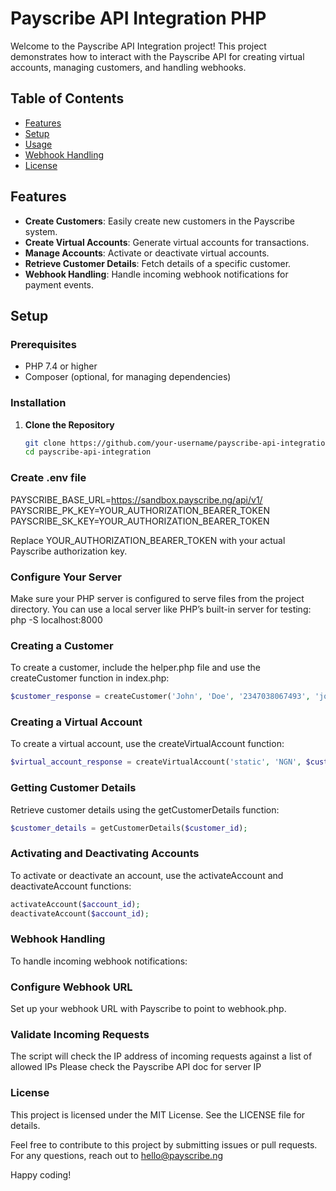 # Payscribe API Integration PHP

Welcome to the Payscribe API Integration project! This project demonstrates how to interact with the Payscribe API for creating virtual accounts, managing customers, and handling webhooks. 

## Table of Contents

- [Features](#features)
- [Setup](#setup)
- [Usage](#usage)
- [Webhook Handling](#webhook-handling)
- [License](#license)

## Features

- **Create Customers**: Easily create new customers in the Payscribe system.
- **Create Virtual Accounts**: Generate virtual accounts for transactions.
- **Manage Accounts**: Activate or deactivate virtual accounts.
- **Retrieve Customer Details**: Fetch details of a specific customer.
- **Webhook Handling**: Handle incoming webhook notifications for payment events.

## Setup

### Prerequisites

- PHP 7.4 or higher
- Composer (optional, for managing dependencies)

### Installation

1. **Clone the Repository**

   ```bash
   git clone https://github.com/your-username/payscribe-api-integration.git
   cd payscribe-api-integration

### Create .env file  
PAYSCRIBE_BASE_URL=https://sandbox.payscribe.ng/api/v1/
PAYSCRIBE_PK_KEY=YOUR_AUTHORIZATION_BEARER_TOKEN
PAYSCRIBE_SK_KEY=YOUR_AUTHORIZATION_BEARER_TOKEN

Replace YOUR_AUTHORIZATION_BEARER_TOKEN with your actual Payscribe authorization key.

### Configure Your Server
Make sure your PHP server is configured to serve files from the project directory. You can use a local server like PHP’s built-in server for testing:
php -S localhost:8000


### Creating a Customer
To create a customer, include the helper.php file and use the createCustomer function in index.php:
```php
$customer_response = createCustomer('John', 'Doe', '2347038067493', 'john.doe@example.com', 'NG');
```

### Creating a Virtual Account
To create a virtual account, use the createVirtualAccount function:
```php
$virtual_account_response = createVirtualAccount('static', 'NGN', $customer_id, ['9psb']);
```

### Getting Customer Details
Retrieve customer details using the getCustomerDetails function:
```php
$customer_details = getCustomerDetails($customer_id);
```
### Activating and Deactivating Accounts
To activate or deactivate an account, use the activateAccount and deactivateAccount functions:
```php
activateAccount($account_id);
deactivateAccount($account_id);
```

### Webhook Handling
To handle incoming webhook notifications:

### Configure Webhook URL

Set up your webhook URL with Payscribe to point to webhook.php.

### Validate Incoming Requests

The script will check the IP address of incoming requests against a list of allowed IPs Please check the Payscribe API doc for server IP

### License
This project is licensed under the MIT License. See the LICENSE file for details.

Feel free to contribute to this project by submitting issues or pull requests. For any questions, reach out to hello@payscribe.ng

Happy coding!
